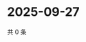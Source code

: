 # 2025-09-27

共 0 条

<!-- BEGIN ZHIHUQUESTIONS -->
<!-- 最后更新时间 Sat Sep 27 2025 01:09:36 GMT+0800 (China Standard Time) -->

<!-- END ZHIHUQUESTIONS -->
